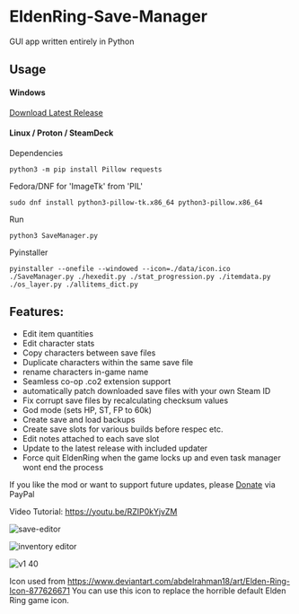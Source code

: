 # EldenRing-Save-Manager
GUI app written entirely in Python




## Usage
#### Windows
[Download Latest Release](https://github.com/Ariescyn/EldenRing-Save-Manager/releases/latest)

#### Linux / Proton / SteamDeck

Dependencies
```
python3 -m pip install Pillow requests
```
Fedora/DNF for 'ImageTk' from 'PIL'
```
sudo dnf install python3-pillow-tk.x86_64 python3-pillow.x86_64
```
Run
```
python3 SaveManager.py
```

Pyinstaller
```
pyinstaller --onefile --windowed --icon=./data/icon.ico ./SaveManager.py ./hexedit.py ./stat_progression.py ./itemdata.py ./os_layer.py ./allitems_dict.py
```


## Features:
- Edit item quantities
- Edit character stats
- Copy characters between save files
- Duplicate characters within the same save file
- rename characters in-game name
- Seamless co-op .co2 extension support
- automatically patch downloaded save files with your own Steam ID
- Fix corrupt save files by recalculating checksum values
- God mode (sets HP, ST, FP to 60k)
- Create save and load backups
- Create save slots for various builds before respec etc.
- Edit notes attached to each save slot
- Update to the latest release with included updater
- Force quit EldenRing when the game locks up and even task manager wont end the process

If you like the mod or want to support future updates, please [Donate](https://www.paypal.com/donate/?hosted_button_id=H2X24U55NUJJW) via PayPal

Video Tutorial: https://youtu.be/RZIP0kYjvZM

![save-editor](https://user-images.githubusercontent.com/68882322/163687699-334cf9d6-f956-4509-bebc-e549fe39fd3e.jpg)

![inventory editor](https://user-images.githubusercontent.com/68882322/164989037-1cc1256d-b833-478f-a7eb-84d4974d23f8.jpg)

![v1 40](https://user-images.githubusercontent.com/68882322/161843003-dfefa2fb-ca14-4401-970a-2875bb74c943.jpg)



Icon used from https://www.deviantart.com/abdelrahman18/art/Elden-Ring-Icon-877626671
You can use this icon to replace the horrible default Elden Ring game icon.




